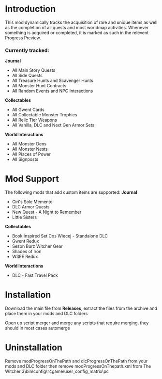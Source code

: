 # Introduction
This mod dynamically tracks the acquisition of rare and unique items as well as the completion of all quests and most worldmap activities. Whenever something is acquired or completed, it is marked as such in the relevent Progress Preview.

### Currently tracked:
**Journal**
- All Main Story Quests
- All Side Quests
- All Treasure Hunts and Scavenger Hunts
- All Monster Hunt Contracts
- All Random Events and NPC Interactions

**Collectables**
- All Gwent Cards
- All Collectable Monster Trophies
- All Relic Tier Weapons
- All Vanilla, DLC and Next Gen Armor Sets

**World Interactions**
- All Monster Dens
- All Monster Nests
- All Places of Power
- All Signposts

# Mod Support
The following mods that add custom items are supported:
**Journal**
- Ciri's Sole Memento
- DLC Armor Quests
- New Quest - A Night to Remember
- Little Sisters

**Collectables**
- Book Inspired Set Cos Wiecej - Standalone DLC
- Gwent Redux
- Sezon Burz Witcher Gear
- Shades of Iron
- W3EE Redux

**World Interactions**
- DLC - Fast Travel Pack

# Installation
Download the main file from **Releases**, extract the files from the archive and place them in your mods and DLC folders

Open up script merger and merge any scripts that require merging, they should in most cases automerge

# Uninstallation
Remove modProgressOnThePath and dlcProgressOnThePath from your mods and DLC folder then remove modProgressOnThepath.xml from
The Witcher 3\bin\config\r4game\user_config_matrix\pc
